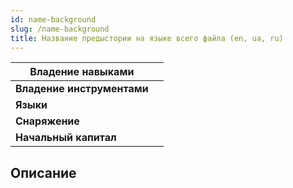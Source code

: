 ```yaml
---
id: name-background
slug: /name-background
title: Название предыстории на языке всего файла (en, ua, ru)
---
```

| **Владение навыками**      |     |
| -------------------------- | --- |
| **Владение инструментами** |     |
| **Языки**                  |     |
| **Снаряжение**             |     |
| **Начальный капитал**      |     |
## Описание
